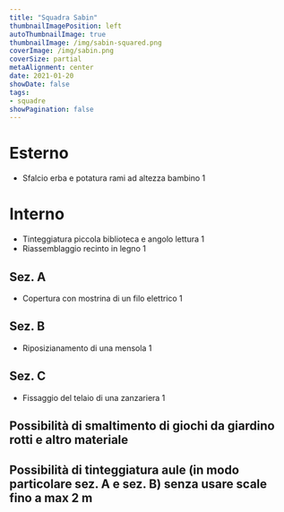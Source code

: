 ```yaml
---
title: "Squadra Sabin"
thumbnailImagePosition: left
autoThumbnailImage: true
thumbnailImage: /img/sabin-squared.png
coverImage: /img/sabin.png
coverSize: partial
metaAlignment: center
date: 2021-01-20
showDate: false
tags:
- squadre
showPagination: false
---
```


# Esterno

* Sfalcio erba e potatura rami ad altezza bambino  1

# Interno

* Tinteggiatura piccola biblioteca e angolo lettura  1
* Riassemblaggio recinto in legno   1

## Sez. A

* Copertura con mostrina  di un filo elettrico   1

## Sez. B

* Riposizianamento di una mensola   1

## Sez. C

* Fissaggio del telaio di una zanzariera  1

## Possibilità di smaltimento di giochi da giardino rotti e altro materiale

## Possibilità di tinteggiatura aule (in modo particolare sez. A e sez. B) senza usare scale fino a max 2 m